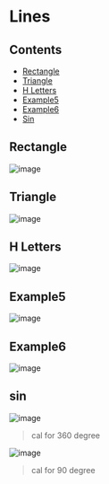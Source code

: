 # Lines

## Contents

- [Rectangle](#rectangle)
- [Triangle](#triangle)
- [H Letters](#h-letters)
- [Example5](#example5)
- [Example6](#example6)
- [Sin](#sin)
## Rectangle

![image](https://user-images.githubusercontent.com/37311945/162656467-6ff97ef6-81cb-418e-a62b-612c13726953.png)


## Triangle

![image](https://user-images.githubusercontent.com/37311945/162656513-d47242e6-02ef-4460-933f-6008a9d13d72.png)

## H Letters

![image](https://user-images.githubusercontent.com/37311945/162656581-e0a7de79-d783-49d4-8348-78c11f766a47.png)


## Example5

![image](https://user-images.githubusercontent.com/37311945/162656642-1b8aa118-afc2-4892-a230-10dc52c66768.png)


## Example6

![image](https://user-images.githubusercontent.com/37311945/162656690-7867592c-606c-4fed-bd99-ea5df33d72c0.png)

## sin
![image](https://user-images.githubusercontent.com/37311945/162854458-e0f2ff69-3f34-40c4-9b9b-ac8de6761d97.png)

  >  cal for 360 degree
 
![image](https://user-images.githubusercontent.com/37311945/162854409-a284e605-6792-4a13-b82e-a7ea7eda5aa4.png)
 
 >  cal for 90 degree
